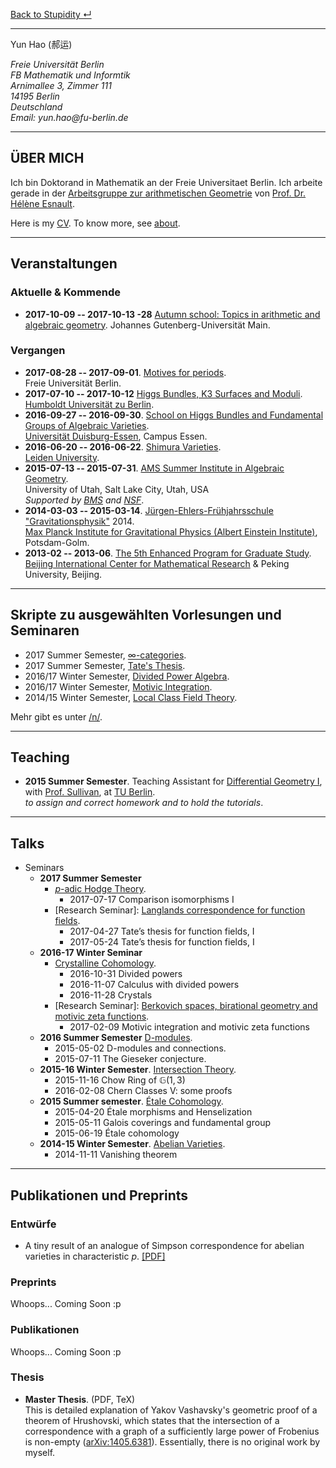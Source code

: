 [Back to Stupidity ↵](/)

- - - - - - - - - -

<p>Yun Hao (郝运)</p>
<address style="white-space: nowrap;">
Freie Universität Berlin<br>
FB Mathematik und Informtik<br>
Arnimallee 3, Zimmer 111<br>
14195 Berlin<br>
Deutschland<br>
Email: yun.hao@fu-berlin.de
</address>

<!--<div class="medium-2 columns align-self-middle">
<img alt= "It's NOT me!" src="images/black.jpg" style="">\
</div>-->
<!--
Note the slash after the image tag.
It prevents the image to be enclosed in <p></p>. See Pandoc's documents.
-->

- - - - - - - - - -

## ÜBER MICH

Ich bin Doktorand in Mathematik an der Freie Universitaet Berlin. 
Ich arbeite gerade in der [Arbeitsgruppe zur arithmetischen Geometrie][AG]
von [Prof. Dr. Hélène Esnault][Esnault].

Here is my [CV](). To know more, see [about]().

- - - - - - - - - -

## Veranstaltungen

### Aktuelle \& Kommende
* **2017-10-09  -- 2017-10-13 -28** [Autumn school: Topics in arithmetic and algebraic geometry][Mainz].
  Johannes Gutenberg-Universität Main.

### Vergangen
* **2017-08-28 -- 2017-09-01**. [Motives for periods][periods].\
  Freie Universität Berlin.
* **2017-07-10 -- 2017-10-12** [Higgs Bundles, K3 Surfaces and Moduli][higssk3moduli].\
  [Humboldt Universität zu Berlin][HUB].
* **2016-09-27 -- 2016-09-30**. [School on Higgs Bundles and Fundamental Groups of Algebraic Varieties][Higgs].\
  [Universität Duisburg-Essen][UniDuisburgEssen], Campus Essen.
* **2016-06-20 -- 2016-06-22**. [Shimura Varieties][leidenshimura].\
  [Leiden University][leidenu].
* **2015-07-13 -- 2015-07-31**. [AMS Summer Institute in Algebraic Geometry][Utah].\
  University of Utah, Salt Lake City, Utah, USA\
  *Supported by [BMS][BMS] and [NSF]*.
* **2014-03-03 -- 2015-03-14**. [Jürgen-Ehlers-Frühjahrsschule "Gravitationsphysik"][GR] 2014.\
  [Max Planck Institute for Gravitational Physics (Albert Einstein Institute)][AEI], Potsdam-Golm.
* **2013-02 -- 2013-06**. [The 5th Enhanced Program for Graduate Study][BICMREPGS].\
  [Beijing International Center for Mathematical Research][BICMR] & Peking University, Beijing.

- - - - - - - - - -

## Skripte zu ausgewählten Vorlesungen und Seminaren

* 2017 Summer Semester, [$\infty$-categories](/files/17SS-Infinity-Categories.pdf).
* 2017 Summer Semester, [Tate's Thesis](/files/17SS-FS-Tates-Thesis.pdf).
* 2016/17 Winter Semester, [Divided Power Algebra](/files/16WS-Divided-Power-Crystal.pdf).
* 2016/17 Winter Semester, [Motivic Integration](/files/16WS-FS-Motivic-Integration.pdf).
* 2014/15 Winter Semester, [Local Class Field Theory]().

Mehr gibt es unter [/n/](/n/).

- - - - - - - - - -

## Teaching

* **2015 Summer Semester**. Teaching Assistant for [Differential Geometry I][DG], with [Prof. Sullivan][Sullivan], at [TU Berlin][TUB].\
    *to assign and correct homework and to hold the tutorials*.

- - - - - - - - - -

## Talks
* Seminars
    - **2017 Summer Semester**
        + [$p$-adic Hodge Theory][padichodge].
            * 2017-07-17    Comparison isomorphisms I 
        + [Research Seminar]: [Langlands correspondence for function fields][geomlanglands].
            * 2017-04-27    Tate’s thesis for function fields, I
            * 2017-05-24    Tate’s thesis for function fields, I
    - **2016-17 Winter Seminar** 
        + [Crystalline Cohomology][Crystalline].
            * 2016-10-31    Divided powers
            * 2016-11-07    Calculus with divided powers
            * 2016-11-28    Crystals
        + [Research Seminar]: [Berkovich spaces, birational geometry and motivic zeta functions][Berkovich].
            * 2017-02-09    Motivic integration and motivic zeta functions
    - **2016 Summer Semester** [D-modules][dmod].
        + 2015-05-02    D-modules and connections.
        + 2015-07-11    The Gieseker conjecture.
    - **2015-16 Winter Semester**. [Intersection Theory][intersection].
        + 2015-11-16    Chow Ring of $\mathbb{G}(1,3)$
        + 2016-02-08    Chern Classes V: some proofs
    - **2015 Summer semester**. [Étale Cohomology][etale].
        + 2015-04-20    Étale morphisms and Henselization
        + 2015-05-11    Galois coverings and fundamental group
        + 2015-06-19    Étale cohomology
    - **2014-15 Winter Semester**. [Abelian Varieties][abv].
        + 2014-11-11    Vanishing theorem

- - - - - - - - - - -

## Publikationen und Preprints

### Entwürfe

* A tiny result of an analogue of Simpson correspondence for abelian varieties
 in characteristic $p$. [[PDF]](/files/17SS-Simpson-Correspondence-AV-char-p.pdf)

### Preprints
Whoops... Coming Soon :p

### Publikationen
Whoops... Coming Soon :p

### Thesis

* **Master Thesis**. (PDF, TeX)\
This is detailed explanation of Yakov Vashavsky's geometric proof of
a theorem of Hrushovski, which states that the intersection of
a correspondence with a graph of a sufficiently large power of
Frobenius is non-empty ([arXiv:1405.6381][Vashavsky]).
Essentially, there is no original work by myself.

[alggrp]: http://www.math.fu-berlin.de/users/lei/algebraische%20Gruppen.html
[abv]: http://www.mi.fu-berlin.de/users/elenalavanda/ab_var2.html
[AEI]: http://www.aei.mpg.de/
[AG]:  http://www.mi.fu-berlin.de/en/math/groups/arithmetic_geometry/index.html
[BMS]: http://www.math-berlin.de
[Berkovich]: http://www.mi.fu-berlin.de/en/math/groups/arithmetic_geometry/research_seminar/berkovich_wise1617.html
[BICMREPGS]: http://www.bicmr.org/content/page/25.html
[BICMR]: http://www.bicmr.org/
[Crystalline]: http://page.mi.fu-berlin.de/katsief/crys.html
[CV]: /files/CV-20170121.pdf
[de Jong-He-Starr]: http://www.mi.fu-berlin.de/en/math/groups/arithmetic_geometry/research_seminar/sections_sose15.html
[dmod]: http://www.mi.fu-berlin.de/users/zomervruchtw/2016-dmod/
[deformation]: http://www2.mathematik.hu-berlin.de/~kemenymi/teaching/deformation-theory.html
[DG]: http://www3.math.tu-berlin.de/geometrie/Lehre/SS15/DGI/
[Esnault]: http://www.mi.fu-berlin.de/users/esnault/
[ellipticcurves]: http://www.mi.fu-berlin.de/users/ruelling/EC.html
[etale]: http://www.mi.fu-berlin.de/users/elenalavanda/etcohm.html
[FUB]: http://www.fu-berlin.de/
[geomlanglands]: http://www.mi.fu-berlin.de/en/math/groups/arithmetic_geometry/research_seminar/langlands_sose17.html
[GR]: http://ferienkurs.aei.mpg.de/
[higssk3moduli]: http://www2.mathematik.hu-berlin.de/~alggeo-webadmin/events/HBKM/conference.php
[Higgs]: http://higgs2016.sfb45.de/
[HUB]: https://www.hu-berlin.de/
[intersection]: /seminars/15WS-Intersection-Theory/
[leidenu]: https://www.universiteitleiden.nl/
[leidenshimura]: http://www.math.leidenuniv.nl/~wzomervr/2016-shimura/
[Liedtke]: http://www.mi.fu-berlin.de/en/math/groups/arithmetic_geometry/research_seminar/k3_wise1516.html
[Mainz]: https://www.agtz.mathematik.uni-mainz.de/arakelov-geometrie/junior-prof-dr-ariyan-javanpeykar/autumn-school-topics-in-arithmetic-and-algebraic-geometry/
[Maryna]: https://www.math.hu-berlin.de/~viazovsm/index.html
[modulispacesandgit]: http://userpage.fu-berlin.de/hoskins/moduli_and_GIT.html
[masterthesis]: /files/master-thesis.pdf
[masterthesissrc]: https://raw.githubusercontent.com/haoyun/master-thesis/master/main.tex
[motivic]: http://www.mi.fu-berlin.de/en/math/groups/arithmetic_geometry/research_seminar/motives_sose16.html
[NSF]: http://www.nsf.gov/
[periods]: https://people.math.ethz.ch/~jfresan/berlin.html
[padichodge]: http://www.mi.fu-berlin.de/users/tanyasrivas/p-adichodgetheory.html
[smatrix]: http://www2.mathematik.hu-berlin.de/~kreimer/teaching/introQFTOut/
[Sullivan]: http://page.math.tu-berlin.de/~sullivan/
[TUB]: http://www.tu-berlin.de/
[TF]: https://www.math.hu-berlin.de/~viazovsm/teachingSS15_theta.html
[UniDuisburgEssen]: https://www.uni-due.de/
[utah]: https://sites.google.com/site/2015summerinstitute/
[Vashavsky]: http://arxiv.org/abs/1405.6381
